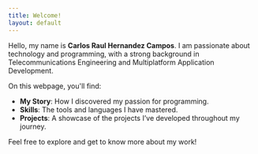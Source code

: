 ```yaml
---
title: Welcome!
layout: default
---
```


Hello, my name is **Carlos Raul Hernandez Campos**. 
I am passionate about technology and programming, with a strong background in Telecommunications Engineering and Multiplatform Application Development.

On this webpage, you'll find:
- **My Story**: How I discovered my passion for programming.
- **Skills**: The tools and languages I have mastered.
- **Projects**: A showcase of the projects I’ve developed throughout my journey.

Feel free to explore and get to know more about my work!
